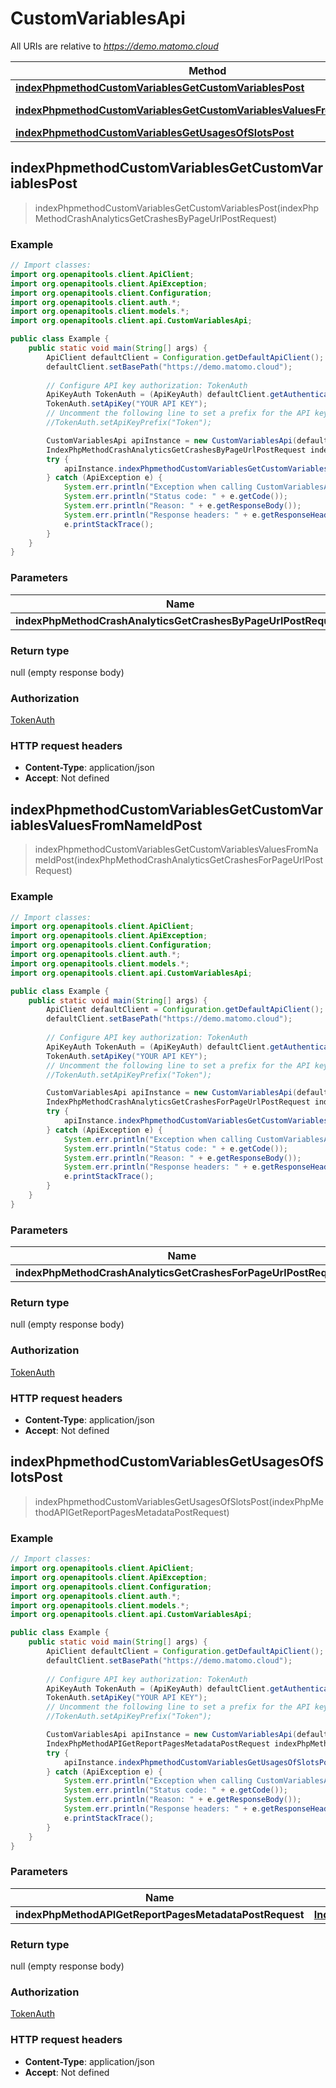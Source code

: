 # CustomVariablesApi

All URIs are relative to *https://demo.matomo.cloud*

| Method | HTTP request | Description |
|------------- | ------------- | -------------|
| [**indexPhpmethodCustomVariablesGetCustomVariablesPost**](CustomVariablesApi.md#indexPhpmethodCustomVariablesGetCustomVariablesPost) | **POST** /index.php?method&#x3D;CustomVariables.getCustomVariables |  |
| [**indexPhpmethodCustomVariablesGetCustomVariablesValuesFromNameIdPost**](CustomVariablesApi.md#indexPhpmethodCustomVariablesGetCustomVariablesValuesFromNameIdPost) | **POST** /index.php?method&#x3D;CustomVariables.getCustomVariablesValuesFromNameId |  |
| [**indexPhpmethodCustomVariablesGetUsagesOfSlotsPost**](CustomVariablesApi.md#indexPhpmethodCustomVariablesGetUsagesOfSlotsPost) | **POST** /index.php?method&#x3D;CustomVariables.getUsagesOfSlots |  |



## indexPhpmethodCustomVariablesGetCustomVariablesPost

> indexPhpmethodCustomVariablesGetCustomVariablesPost(indexPhpMethodCrashAnalyticsGetCrashesByPageUrlPostRequest)



### Example

```java
// Import classes:
import org.openapitools.client.ApiClient;
import org.openapitools.client.ApiException;
import org.openapitools.client.Configuration;
import org.openapitools.client.auth.*;
import org.openapitools.client.models.*;
import org.openapitools.client.api.CustomVariablesApi;

public class Example {
    public static void main(String[] args) {
        ApiClient defaultClient = Configuration.getDefaultApiClient();
        defaultClient.setBasePath("https://demo.matomo.cloud");
        
        // Configure API key authorization: TokenAuth
        ApiKeyAuth TokenAuth = (ApiKeyAuth) defaultClient.getAuthentication("TokenAuth");
        TokenAuth.setApiKey("YOUR API KEY");
        // Uncomment the following line to set a prefix for the API key, e.g. "Token" (defaults to null)
        //TokenAuth.setApiKeyPrefix("Token");

        CustomVariablesApi apiInstance = new CustomVariablesApi(defaultClient);
        IndexPhpMethodCrashAnalyticsGetCrashesByPageUrlPostRequest indexPhpMethodCrashAnalyticsGetCrashesByPageUrlPostRequest = new IndexPhpMethodCrashAnalyticsGetCrashesByPageUrlPostRequest(); // IndexPhpMethodCrashAnalyticsGetCrashesByPageUrlPostRequest | 
        try {
            apiInstance.indexPhpmethodCustomVariablesGetCustomVariablesPost(indexPhpMethodCrashAnalyticsGetCrashesByPageUrlPostRequest);
        } catch (ApiException e) {
            System.err.println("Exception when calling CustomVariablesApi#indexPhpmethodCustomVariablesGetCustomVariablesPost");
            System.err.println("Status code: " + e.getCode());
            System.err.println("Reason: " + e.getResponseBody());
            System.err.println("Response headers: " + e.getResponseHeaders());
            e.printStackTrace();
        }
    }
}
```

### Parameters


| Name | Type | Description  | Notes |
|------------- | ------------- | ------------- | -------------|
| **indexPhpMethodCrashAnalyticsGetCrashesByPageUrlPostRequest** | [**IndexPhpMethodCrashAnalyticsGetCrashesByPageUrlPostRequest**](IndexPhpMethodCrashAnalyticsGetCrashesByPageUrlPostRequest.md)|  | [optional] |

### Return type

null (empty response body)

### Authorization

[TokenAuth](../README.md#TokenAuth)

### HTTP request headers

- **Content-Type**: application/json
- **Accept**: Not defined



## indexPhpmethodCustomVariablesGetCustomVariablesValuesFromNameIdPost

> indexPhpmethodCustomVariablesGetCustomVariablesValuesFromNameIdPost(indexPhpMethodCrashAnalyticsGetCrashesForPageUrlPostRequest)



### Example

```java
// Import classes:
import org.openapitools.client.ApiClient;
import org.openapitools.client.ApiException;
import org.openapitools.client.Configuration;
import org.openapitools.client.auth.*;
import org.openapitools.client.models.*;
import org.openapitools.client.api.CustomVariablesApi;

public class Example {
    public static void main(String[] args) {
        ApiClient defaultClient = Configuration.getDefaultApiClient();
        defaultClient.setBasePath("https://demo.matomo.cloud");
        
        // Configure API key authorization: TokenAuth
        ApiKeyAuth TokenAuth = (ApiKeyAuth) defaultClient.getAuthentication("TokenAuth");
        TokenAuth.setApiKey("YOUR API KEY");
        // Uncomment the following line to set a prefix for the API key, e.g. "Token" (defaults to null)
        //TokenAuth.setApiKeyPrefix("Token");

        CustomVariablesApi apiInstance = new CustomVariablesApi(defaultClient);
        IndexPhpMethodCrashAnalyticsGetCrashesForPageUrlPostRequest indexPhpMethodCrashAnalyticsGetCrashesForPageUrlPostRequest = new IndexPhpMethodCrashAnalyticsGetCrashesForPageUrlPostRequest(); // IndexPhpMethodCrashAnalyticsGetCrashesForPageUrlPostRequest | 
        try {
            apiInstance.indexPhpmethodCustomVariablesGetCustomVariablesValuesFromNameIdPost(indexPhpMethodCrashAnalyticsGetCrashesForPageUrlPostRequest);
        } catch (ApiException e) {
            System.err.println("Exception when calling CustomVariablesApi#indexPhpmethodCustomVariablesGetCustomVariablesValuesFromNameIdPost");
            System.err.println("Status code: " + e.getCode());
            System.err.println("Reason: " + e.getResponseBody());
            System.err.println("Response headers: " + e.getResponseHeaders());
            e.printStackTrace();
        }
    }
}
```

### Parameters


| Name | Type | Description  | Notes |
|------------- | ------------- | ------------- | -------------|
| **indexPhpMethodCrashAnalyticsGetCrashesForPageUrlPostRequest** | [**IndexPhpMethodCrashAnalyticsGetCrashesForPageUrlPostRequest**](IndexPhpMethodCrashAnalyticsGetCrashesForPageUrlPostRequest.md)|  | [optional] |

### Return type

null (empty response body)

### Authorization

[TokenAuth](../README.md#TokenAuth)

### HTTP request headers

- **Content-Type**: application/json
- **Accept**: Not defined



## indexPhpmethodCustomVariablesGetUsagesOfSlotsPost

> indexPhpmethodCustomVariablesGetUsagesOfSlotsPost(indexPhpMethodAPIGetReportPagesMetadataPostRequest)



### Example

```java
// Import classes:
import org.openapitools.client.ApiClient;
import org.openapitools.client.ApiException;
import org.openapitools.client.Configuration;
import org.openapitools.client.auth.*;
import org.openapitools.client.models.*;
import org.openapitools.client.api.CustomVariablesApi;

public class Example {
    public static void main(String[] args) {
        ApiClient defaultClient = Configuration.getDefaultApiClient();
        defaultClient.setBasePath("https://demo.matomo.cloud");
        
        // Configure API key authorization: TokenAuth
        ApiKeyAuth TokenAuth = (ApiKeyAuth) defaultClient.getAuthentication("TokenAuth");
        TokenAuth.setApiKey("YOUR API KEY");
        // Uncomment the following line to set a prefix for the API key, e.g. "Token" (defaults to null)
        //TokenAuth.setApiKeyPrefix("Token");

        CustomVariablesApi apiInstance = new CustomVariablesApi(defaultClient);
        IndexPhpMethodAPIGetReportPagesMetadataPostRequest indexPhpMethodAPIGetReportPagesMetadataPostRequest = new IndexPhpMethodAPIGetReportPagesMetadataPostRequest(); // IndexPhpMethodAPIGetReportPagesMetadataPostRequest | 
        try {
            apiInstance.indexPhpmethodCustomVariablesGetUsagesOfSlotsPost(indexPhpMethodAPIGetReportPagesMetadataPostRequest);
        } catch (ApiException e) {
            System.err.println("Exception when calling CustomVariablesApi#indexPhpmethodCustomVariablesGetUsagesOfSlotsPost");
            System.err.println("Status code: " + e.getCode());
            System.err.println("Reason: " + e.getResponseBody());
            System.err.println("Response headers: " + e.getResponseHeaders());
            e.printStackTrace();
        }
    }
}
```

### Parameters


| Name | Type | Description  | Notes |
|------------- | ------------- | ------------- | -------------|
| **indexPhpMethodAPIGetReportPagesMetadataPostRequest** | [**IndexPhpMethodAPIGetReportPagesMetadataPostRequest**](IndexPhpMethodAPIGetReportPagesMetadataPostRequest.md)|  | [optional] |

### Return type

null (empty response body)

### Authorization

[TokenAuth](../README.md#TokenAuth)

### HTTP request headers

- **Content-Type**: application/json
- **Accept**: Not defined


